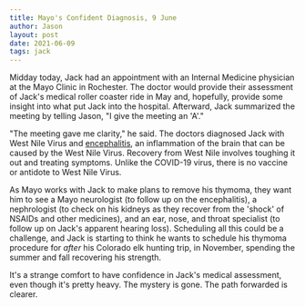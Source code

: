 ```yaml
---
title: Mayo's Confident Diagnosis, 9 June
author: Jason
layout: post
date: 2021-06-09
tags: jack
---
```


Midday today, Jack had an appointment with an Internal Medicine physician at the Mayo Clinic in Rochester.  The doctor would provide their assessment of Jack's medical roller coaster ride in May and, hopefully, provide some insight into what put Jack into the hospital.  Afterward, Jack summarized the meeting by telling Jason, "I give the meeting an 'A'." 

"The meeting gave me clarity," he said.  The doctors diagnosed Jack with West Nile Virus and [encephalitis](https://www.mayoclinic.org/diseases-conditions/encephalitis/symptoms-causes/syc-20356136), an inflammation of the brain that can be caused by the West Nile Virus.  Recovery from West Nile involves toughing it out and treating symptoms.  Unlike the COVID-19 virus, there is no vaccine or antidote to West Nile Virus.

As Mayo works with Jack to make plans to remove his thymoma, they want him to see a Mayo neurologist (to follow up on the encephalitis), a nephrologist (to check on his kidneys as they recover from the 'shock' of NSAIDs and other medicines), and an ear, nose, and throat specialist (to follow up on Jack's apparent hearing loss).  Scheduling all this could be a challenge, and Jack is starting to think he wants to schedule his thymoma procedure for _after_ his Colorado elk hunting trip, in November, spending the summer and fall recovering his strength.

It's a strange comfort to have confidence in Jack's medical assessment, even though it's pretty heavy.  The mystery is gone.  The path forwarded is clearer.
